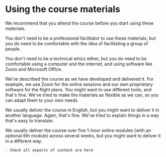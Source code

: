 # Using the course materials

We recommend that you attend the course before you start using these materials. 

You don't need to be a professional facilitator to use these materials, but you do need to be comfortable with the idea of facilitating a group of people. 

You don't need to be a technical whizz either, but you do need to be comfortable using a computer and the internet, and using software like Zoom and Microsoft Office.

We've described the course as we have developed and delivered it. For example, we use Zoom for the online sessions and our own proprietary software for the flight plans. You might want to use different tools, and that's fine. We've tried to make the materials as flexible as we can, so you can adapt them to your own needs. 

We usually deliver the course in English, but you might want to deliver it in another language. Again, that's fine. We've tried to explain things in a way that's easy to translate. 

We usually deliver the course over five 1-hour online modules (with an optional 6th module) across several weeks, but you might want to deliver it in a different way. 

```{todo}
- Check all aspects of context are here

```